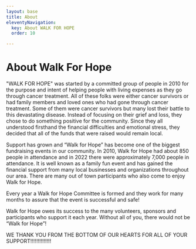 ```yaml
---
layout: base
title: About
eleventyNavigation:
  key: About WALK FOR HOPE
  order: 10

---
```

# About Walk For Hope

"WALK FOR HOPE" was started by a committed group of people in 2010 for the purpose and intent of helping people with living expenses as they go through cancer treatment. All of these folks were either cancer survivors or had family members and loved ones who had gone through cancer treatment. Some of them were cancer survivors but many lost their battle to this devastating disease. Instead of focusing on their grief and loss, they chose to do something positive for the community. Since they all understood firsthand the financial difficulties and emotional stress, they decided that all of the funds that were raised would remain local.

Support has grown and “Walk for Hope” has become one of the biggest fundraising events in our community. In 2010, Walk for Hope had about 850 people in attendance and in 2022 there were approximately 7,000 people in attendance. It is well known as a family fun event and has gained the financial support from many local businesses and organizations throughout our area. There are many out of town participants who also come to enjoy Walk for Hope.

Every year a Walk for Hope Committee is formed and they work for many months to assure that the event is successful and safe!

Walk for Hope owes its success to the many volunteers, sponsors and participants who support it each year. Without all of you, there would not be “Walk for Hope”!

WE THANK YOU FROM THE BOTTOM OF OUR HEARTS FOR ALL OF YOUR SUPPORT!!!!!!!!!!!!!!